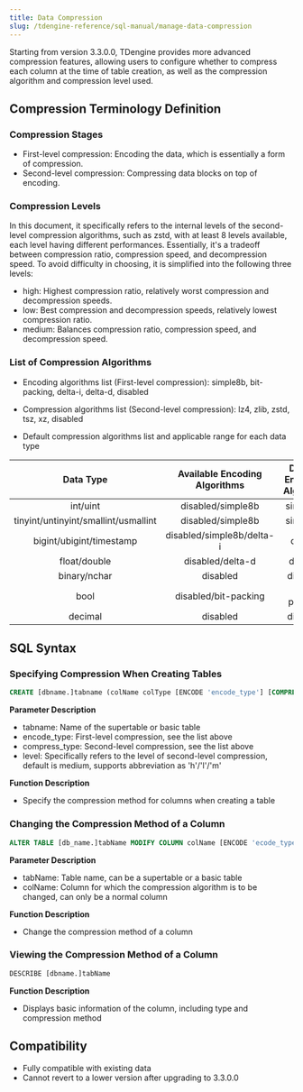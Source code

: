 ```yaml
---
title: Data Compression
slug: /tdengine-reference/sql-manual/manage-data-compression
---
```


Starting from version 3.3.0.0, TDengine provides more advanced compression features, allowing users to configure whether to compress each column at the time of table creation, as well as the compression algorithm and compression level used.

## Compression Terminology Definition

### Compression Stages

- First-level compression: Encoding the data, which is essentially a form of compression.
- Second-level compression: Compressing data blocks on top of encoding.

### Compression Levels

In this document, it specifically refers to the internal levels of the second-level compression algorithms, such as zstd, with at least 8 levels available, each level having different performances. Essentially, it's a tradeoff between compression ratio, compression speed, and decompression speed. To avoid difficulty in choosing, it is simplified into the following three levels:

- high: Highest compression ratio, relatively worst compression and decompression speeds.
- low: Best compression and decompression speeds, relatively lowest compression ratio.
- medium: Balances compression ratio, compression speed, and decompression speed.

### List of Compression Algorithms

- Encoding algorithms list (First-level compression): simple8b, bit-packing, delta-i, delta-d, disabled  

- Compression algorithms list (Second-level compression): lz4, zlib, zstd, tsz, xz, disabled

- Default compression algorithms list and applicable range for each data type

| Data Type |Available Encoding Algorithms | Default Encoding Algorithm | Available Compression Algorithms | Default Compression Algorithm | Default Compression Level |
|:------------------------------------:|:-------------------------:|:-----------:|:--------------------:|:----:|:------:|
| int/uint                             | disabled/simple8b         | simple8b    | lz4/zlib/zstd/xz     | lz4  | medium |
| tinyint/untinyint/smallint/usmallint | disabled/simple8b         | simple8b    | lz4/zlib/zstd/xz     | zlib | medium |
| bigint/ubigint/timestamp             | disabled/simple8b/delta-i | delta-i     | lz4/zlib/zstd/xz     | lz4  | medium |
| float/double                         | disabled/delta-d          | delta-d     | lz4/zlib/zstd/xz/tsz | lz4  | medium |
| binary/nchar                         | disabled                  | disabled    | lz4/zlib/zstd/xz     | zstd | medium |
| bool                                 | disabled/bit-packing      | bit-packing | lz4/zlib/zstd/xz     | zstd | medium |
| decimal                              | disabled                  | disabled    | lz4/zlib/zstd/xz     | zstd | medium |

## SQL Syntax

### Specifying Compression When Creating Tables

```sql
CREATE [dbname.]tabname (colName colType [ENCODE 'encode_type'] [COMPRESS 'compress_type' [LEVEL 'level'], [, other create_definition]...])
```

**Parameter Description**

- tabname: Name of the supertable or basic table
- encode_type: First-level compression, see the list above
- compress_type: Second-level compression, see the list above
- level: Specifically refers to the level of second-level compression, default is medium, supports abbreviation as 'h'/'l'/'m'

**Function Description**

- Specify the compression method for columns when creating a table

### Changing the Compression Method of a Column

```sql
ALTER TABLE [db_name.]tabName MODIFY COLUMN colName [ENCODE 'ecode_type'] [COMPRESS 'compress_type'] [LEVEL "high"]

```

**Parameter Description**

- tabName: Table name, can be a supertable or a basic table
- colName: Column for which the compression algorithm is to be changed, can only be a normal column

**Function Description**

- Change the compression method of a column

### Viewing the Compression Method of a Column

```sql
DESCRIBE [dbname.]tabName
```

**Function Description**

- Displays basic information of the column, including type and compression method

## Compatibility

- Fully compatible with existing data
- Cannot revert to a lower version after upgrading to 3.3.0.0

